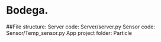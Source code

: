 # Bodega.
##File structure:
Server code: Server/server.py
Sensor code: Sensor/Temp_sensor.py
App project folder: Particle
